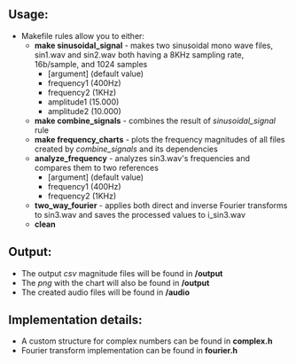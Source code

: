 ## Usage:
  * Makefile rules allow you to either:
      * **make sinusoidal_signal** - makes two sinusoidal mono wave files, sin1.wav and sin2.wav both having a 8KHz sampling rate, 16b/sample, and 1024 samples
        * [argument] (default value)
        * frequency1 (400Hz)
        * frequency2 (1KHz)
        * amplitude1 (15.000)
        * amplitude2 (10.000)     
      * **make combine_signals** - combines the result of *sinusoidal_signal* rule
      * **make frequency_charts** - plots the frequency magnitudes of all files created by *combine_signals* and its dependencies
      * **analyze_frequency** - analyzes sin3.wav's frequencies and compares them to two references
        * [argument] (default value)
        * frequency1 (400Hz)
        * frequency2 (1KHz)
      * **two_way_fourier** - applies both direct and inverse Fourier transforms to sin3.wav and saves the processed values to i_sin3.wav
      * **clean**

## Output:
  * The output *csv* magnitude files will be found in **/output**
  * The *png* with the chart will also be found in **/output**
  * The created audio files will be found in **/audio**

## Implementation details:
  * A custom structure for complex numbers can be found in **complex.h**
  * Fourier transform implementation can be found in **fourier.h**
